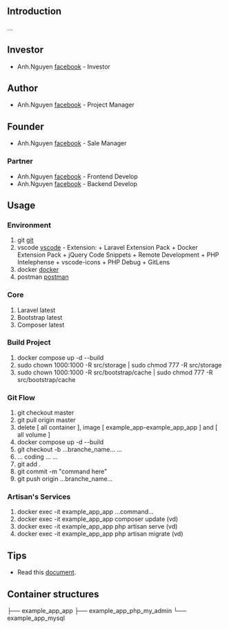 ## Introduction

...

## Investor

- Anh.Nguyen    [facebook](https://www.facebook.com/FakeofHA)           - Investor

## Author

- Anh.Nguyen    [facebook](https://www.facebook.com/FakeofHA)           - Project Manager

## Founder

- Anh.Nguyen    [facebook](https://www.facebook.com/danhtuit)           - Sale Manager

### Partner

- Anh.Nguyen    [facebook](https://www.facebook.com/FakeofHA)           - Frontend Develop
- Anh.Nguyen    [facebook](https://www.facebook.com/FakeofHA)           - Backend Develop

## Usage

### Environment

1. git [git](https://git-scm.com/downloads)
2. vscode [vscode](https://code.visualstudio.com/)
        - Extension:
                + Laravel Extension Pack
                + Docker Extension Pack
                + jQuery Code Snippets
                + Remote Development
                + PHP Intelephense
                + vscode-icons
                + PHP Debug
                + GitLens
3. docker [docker](https://www.docker.com/)
4. postman [postman](https://www.postman.com)

### Core

1. Laravel latest
2. Bootstrap latest
3. Composer latest

### Build Project

1. docker compose up -d --build
2. sudo chown 1000:1000 -R src/storage | sudo chmod 777 -R src/storage
3. sudo chown 1000:1000 -R src/bootstrap/cache | sudo chmod 777 -R src/bootstrap/cache

### Git Flow

1. git checkout master
2. git pull origin master
3. delete [ all container ], image [ example_app-example_app_app ] and [ all volume ]
4. docker compose up -d --build
5. git checkout -b ...branche_name...
        ...
6. ... coding ...
        ...
7. git add .
8. git commit -m "command here"
9. git push origin ...branche_name...

### Artisan's Services

1. docker exec -it example_app_app ...command...
2. docker exec -it example_app_app composer update        (vd)
3. docker exec -it example_app_app php artisan serve      (vd)
4. docker exec -it example_app_app php artisan migrate    (vd)

## Tips

- Read this [document](https://laravel.com/docs/10.x).

## Container structures
├── example_app_app
├── example_app_php_my_admin
└── example_app_mysql
